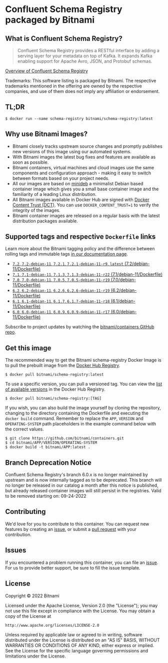 # Confluent Schema Registry packaged by Bitnami

## What is Confluent Schema Registry?

> Confluent Schema Registry provides a RESTful interface by adding a serving layer for your metadata on top of Kafka. It expands Kafka enabling support for Apache Avro, JSON, and Protobuf schemas.

[Overview of Confluent Schema Registry](https://www.confluent.io)

Trademarks: This software listing is packaged by Bitnami. The respective trademarks mentioned in the offering are owned by the respective companies, and use of them does not imply any affiliation or endorsement.

## TL;DR

```console
$ docker run --name schema-registry bitnami/schema-registry:latest
```

## Why use Bitnami Images?

* Bitnami closely tracks upstream source changes and promptly publishes new versions of this image using our automated systems.
* With Bitnami images the latest bug fixes and features are available as soon as possible.
* Bitnami containers, virtual machines and cloud images use the same components and configuration approach - making it easy to switch between formats based on your project needs.
* All our images are based on [minideb](https://github.com/bitnami/minideb) a minimalist Debian based container image which gives you a small base container image and the familiarity of a leading Linux distribution.
* All Bitnami images available in Docker Hub are signed with [Docker Content Trust (DCT)](https://docs.docker.com/engine/security/trust/content_trust/). You can use `DOCKER_CONTENT_TRUST=1` to verify the integrity of the images.
* Bitnami container images are released on a regular basis with the latest distribution packages available.

## Supported tags and respective `Dockerfile` links

Learn more about the Bitnami tagging policy and the difference between rolling tags and immutable tags [in our documentation page](https://docs.bitnami.com/tutorials/understand-rolling-tags-containers/).


* [`7.2`, `7.2-debian-11`, `7.2.1`, `7.2.1-debian-11-r9`, `latest` (7.2/debian-11/Dockerfile)](https://github.com/bitnami/containers/blob/main/bitnami/schema-registry/7.2/debian-11/Dockerfile)
* [`7.1`, `7.1-debian-11`, `7.1.3`, `7.1.3-debian-11-r22` (7.1/debian-11/Dockerfile)](https://github.com/bitnami/containers/blob/main/bitnami/schema-registry/7.1/debian-11/Dockerfile)
* [`7.0`, `7.0-debian-11`, `7.0.5`, `7.0.5-debian-11-r19` (7.0/debian-11/Dockerfile)](https://github.com/bitnami/containers/blob/main/bitnami/schema-registry/7.0/debian-11/Dockerfile)
* [`6.2`, `6.2-debian-11`, `6.2.6`, `6.2.6-debian-11-r19` (6.2/debian-11/Dockerfile)](https://github.com/bitnami/containers/blob/main/bitnami/schema-registry/6.2/debian-11/Dockerfile)
* [`6.1`, `6.1-debian-11`, `6.1.7`, `6.1.7-debian-11-r18` (6.1/debian-11/Dockerfile)](https://github.com/bitnami/containers/blob/main/bitnami/schema-registry/6.1/debian-11/Dockerfile)
* [`6.0`, `6.0-debian-11`, `6.0.9`, `6.0.9-debian-11-r17` (6.0/debian-11/Dockerfile)](https://github.com/bitnami/containers/blob/main/bitnami/schema-registry/6.0/debian-11/Dockerfile)

Subscribe to project updates by watching the [bitnami/containers GitHub repo](https://github.com/bitnami/containers).

## Get this image

The recommended way to get the Bitnami schema-registry Docker Image is to pull the prebuilt image from the [Docker Hub Registry](https://hub.docker.com/r/bitnami/schema-registry).

```console
$ docker pull bitnami/schema-registry:latest
```

To use a specific version, you can pull a versioned tag. You can view the [list of available versions](https://hub.docker.com/r/bitnami/schema-registry/tags/) in the Docker Hub Registry.

```console
$ docker pull bitnami/schema-registry:[TAG]
```

If you wish, you can also build the image yourself by cloning the repository, changing to the directory containing the Dockerfile and executing the `docker build` command. Remember to replace the `APP`, `VERSION` and `OPERATING-SYSTEM` path placeholders in the example command below with the correct values.

```console
$ git clone https://github.com/bitnami/containers.git
$ cd bitnami/APP/VERSION/OPERATING-SYSTEM
$ docker build -t bitnami/APP:latest .
```

## Branch Deprecation Notice

Confluent Schema Registry's branch 6.0.x is no longer maintained by upstream and is now internally tagged as to be deprecated. This branch will no longer be released in our catalog a month after this notice is published, but already released container images will still persist in the registries. Valid to be removed starting on: 09-24-2022

## Contributing

We'd love for you to contribute to this container. You can request new features by creating an [issue](https://github.com/bitnami/containers/issues), or submit a [pull request](https://github.com/bitnami/containers/pulls) with your contribution.

## Issues

If you encountered a problem running this container, you can file an [issue](https://github.com/bitnami/containers/issues/new/choose). For us to provide better support, be sure to fill the issue template.

## License

Copyright &copy; 2022 Bitnami

Licensed under the Apache License, Version 2.0 (the "License");
you may not use this file except in compliance with the License.
You may obtain a copy of the License at

    http://www.apache.org/licenses/LICENSE-2.0

Unless required by applicable law or agreed to in writing, software
distributed under the License is distributed on an "AS IS" BASIS,
WITHOUT WARRANTIES OR CONDITIONS OF ANY KIND, either express or implied.
See the License for the specific language governing permissions and
limitations under the License.
